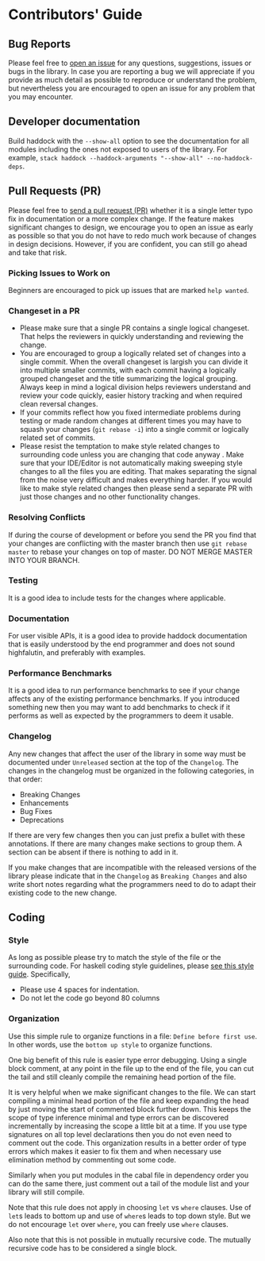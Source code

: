 # Contributors' Guide

## Bug Reports

Please feel free to [open an
issue](https://github.com/composewell/streamly/issues) for any questions,
suggestions, issues or bugs in the library. In case you are reporting a bug
we will appreciate if you provide as much detail as possible to reproduce or
understand the problem, but nevertheless you are encouraged to open an issue
for any problem that you may encounter.

## Developer documentation

Build haddock with the `--show-all` option to see the documentation for all
modules including the ones not exposed to users of the library.
For example,
`stack haddock --haddock-arguments "--show-all" --no-haddock-deps`.

## Pull Requests (PR)

Please feel free to [send a pull
request (PR)](https://github.com/composewell/streamly/pulls) whether it is a single
letter typo fix in documentation or a more complex change. If the feature makes
significant changes to design, we encourage you to open an issue as early as
possible so that you do not have to redo much work because of changes in design
decisions. However, if you are confident, you can still go ahead and take that
risk.

### Picking Issues to Work on

Beginners are encouraged to pick up issues that are marked `help wanted`.

### Changeset in a PR

* Please make sure that a single PR contains a single logical changeset. That
  helps the reviewers in quickly understanding and reviewing the change.
* You are encouraged to group a logically related set of changes into a single
  commit.  When the overall changeset is largish you can divide it into
  multiple smaller commits, with each commit having a logically grouped
  changeset and the title summarizing the logical grouping.  Always keep in
  mind a logical division helps reviewers understand and review your code
  quickly, easier history tracking and when required clean reversal changes.
* If your commits reflect how you fixed intermediate problems during testing
  or made random changes at different times you may have to squash your changes
  (`git rebase -i`) into a single commit or logically related set of commits.
* Please resist the temptation to make style related changes to surrounding
  code unless you are changing that code anyway . Make sure that your
  IDE/Editor is not automatically making sweeping style changes to all the
  files you are editing. That makes separating the signal from the noise
  very difficult and makes everything harder. If you would like to make style
  related changes then please send a separate PR with just those changes and no
  other functionality changes.

### Resolving Conflicts

If during the course of development or before you send the PR you find that
your changes are conflicting with the master branch then use `git rebase
master` to rebase your changes on top of master. DO NOT MERGE MASTER INTO YOUR
BRANCH.

### Testing

It is a good idea to include tests for the changes where applicable.

### Documentation

For user visible APIs, it is a good idea to provide haddock documentation that
is easily understood by the end programmer and does not sound highfalutin,
and preferably with examples.

### Performance Benchmarks

It is a good idea to run performance benchmarks to see if your change affects
any of the existing performance benchmarks. If you introduced something new
then you may want to add benchmarks to check if it performs as well as expected
by the programmers to deem it usable.

### Changelog

Any new changes that affect the user of the library in some way must be
documented under `Unreleased` section at the top of the `Changelog`.  The
changes in the changelog must be organized in the following categories, in that
order:

* Breaking Changes
* Enhancements
* Bug Fixes
* Deprecations

If there are very few changes then you can just prefix a bullet with these
annotations. If there are many changes make sections to group them. A section
can be absent if there is nothing to add in it.

If you make changes that are incompatible with the released versions
of the library please indicate that in the `Changelog` as `Breaking Changes`
and also write short notes regarding what the programmers need to do to adapt
their existing code to the new change.

## Coding

### Style

As long as possible please try to match the style of the file or the
surrounding code. For haskell coding style guidelines, please [see this style
guide](https://github.com/tibbe/haskell-style-guide/blob/master/haskell-style.md).
Specifically,

* Please use 4 spaces for indentation.
* Do not let the code go beyond 80 columns

### Organization

Use this simple rule to organize functions in a file: `Define before first
use`. In other words, use the `bottom up style` to organize functions.

One big benefit of this rule is easier type error debugging. Using a single
block comment, at any point in the file up to the end of the file, you can cut
the tail and still cleanly compile the remaining head portion of the file.

It is very helpful when we make significant changes to the file. We can start
compiling a minimal head portion of the file and keep expanding the head by
just moving the start of commented block further down. This keeps the scope of
type inference minimal and type errors can be discovered incrementally by
increasing the scope a little bit at a time.  If you use type signatures on all
top level declarations then you do not even need to comment out the code.  This
organization results in a better order of type errors which makes it easier to
fix them and when necessary use elimination method by commenting out some code.

Similarly when you put modules in the cabal file in dependency order you can
do the same there, just comment out a tail of the module list and your library
will still compile.

Note that this rule does not apply in choosing `let` vs `where` clauses. Use of
`let`s  leads to bottom up and use of `where`s leads to top down style. But we
do not encourage `let` over `where`, you can freely use `where` clauses.

Also note that this is not possible in mutually recursive code. The mutually
recursive code has to be considered a single block.

